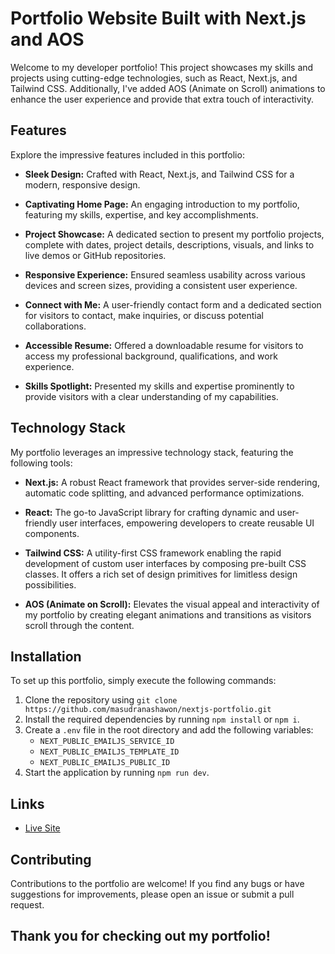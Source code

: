 # Portfolio Website Built with Next.js and AOS

Welcome to my developer portfolio! This project showcases my skills and projects using cutting-edge technologies, such as React, Next.js, and Tailwind CSS. Additionally, I've added AOS (Animate on Scroll) animations to enhance the user experience and provide that extra touch of interactivity.

## Features

Explore the impressive features included in this portfolio:

- **Sleek Design:** Crafted with React, Next.js, and Tailwind CSS for a modern, responsive design.

- **Captivating Home Page:** An engaging introduction to my portfolio, featuring my skills, expertise, and key accomplishments.

- **Project Showcase:** A dedicated section to present my portfolio projects, complete with dates, project details, descriptions, visuals, and links to live demos or GitHub repositories.

- **Responsive Experience:** Ensured seamless usability across various devices and screen sizes, providing a consistent user experience.
- **Connect with Me:** A user-friendly contact form and a dedicated section for visitors to contact, make inquiries, or discuss potential collaborations.
- **Accessible Resume:** Offered a downloadable resume for visitors to access my professional background, qualifications, and work experience.
- **Skills Spotlight:** Presented my skills and expertise prominently to provide visitors with a clear understanding of my capabilities.

## Technology Stack

My portfolio leverages an impressive technology stack, featuring the following tools:

- **Next.js:** A robust React framework that provides server-side rendering, automatic code splitting, and advanced performance optimizations.

- **React:** The go-to JavaScript library for crafting dynamic and user-friendly user interfaces, empowering developers to create reusable UI components.

- **Tailwind CSS:** A utility-first CSS framework enabling the rapid development of custom user interfaces by composing pre-built CSS classes. It offers a rich set of design primitives for limitless design possibilities.

- **AOS (Animate on Scroll):** Elevates the visual appeal and interactivity of my portfolio by creating elegant animations and transitions as visitors scroll through the content.

## Installation

To set up this portfolio, simply execute the following commands:

1. Clone the repository using `git clone https://github.com/masudranashawon/nextjs-portfolio.git`
2. Install the required dependencies by running `npm install` or `npm i`.
3. Create a `.env` file in the root directory and add the following variables:
   - `NEXT_PUBLIC_EMAILJS_SERVICE_ID`
   - `NEXT_PUBLIC_EMAILJS_TEMPLATE_ID`
   - `NEXT_PUBLIC_EMAILJS_PUBLIC_ID`
4. Start the application by running `npm run dev`.

## Links

- [Live Site](https://masudranashawon.vercel.app)

## Contributing

Contributions to the portfolio are welcome! If you find any bugs or have suggestions for improvements, please open an issue or submit a pull request.

## Thank you for checking out my portfolio!
